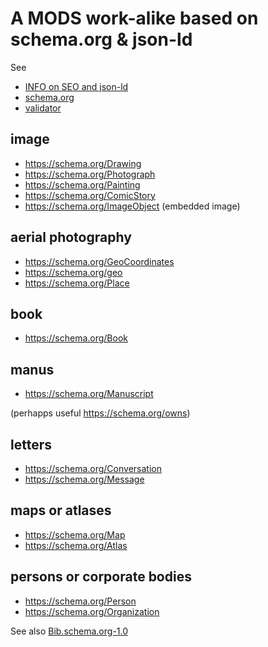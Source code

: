 # A MODS work-alike based on schema.org & json-ld

See

* [INFO on SEO and json-ld](https://www.investisdigital.com/blog/seo/walkthrough-of-structured-data-and-schema-markup-with-examples)
* [schema.org](https://schema.org/)
* [validator](https://search.google.com/test/rich-results)

## image

* https://schema.org/Drawing
* https://schema.org/Photograph
* https://schema.org/Painting
* https://schema.org/ComicStory
* https://schema.org/ImageObject (embedded image)

## aerial photography

* https://schema.org/GeoCoordinates
* https://schema.org/geo
* https://schema.org/Place

## book

* https://schema.org/Book

## manus

* https://schema.org/Manuscript 

(perhapps useful https://schema.org/owns)

## letters

* https://schema.org/Conversation
* https://schema.org/Message

## maps or atlases

* https://schema.org/Map
* https://schema.org/Atlas

## persons or corporate bodies

* https://schema.org/Person
* https://schema.org/Organization



See also [Bib.schema.org-1.0](https://www.w3.org/community/schemabibex/wiki/Bib.schema.org-1.0)
